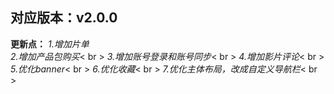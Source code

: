 ## 对应版本：v2.0.0

**更新点：**
*1.增加片单* <br>
*2.增加产品包购买*< br >
*3.增加账号登录和账号同步*< br >
*4.增加影片评论*< br >
*5.优化banner*< br >
*6.优化收藏*< br >
*7.优化主体布局，改成自定义导航栏*< br >




